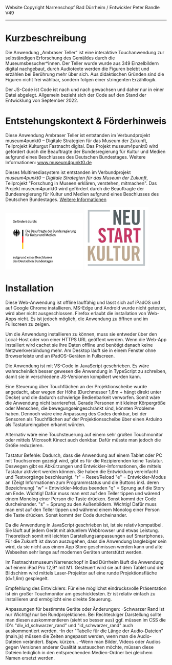 Website Copyright Narrenschopf Bad Dürrheim / Entwickler Peter Bandle
V49

--------------------------------------------------------------------------------------------------------------------------------------
# Kurzbeschreibung
Die Anwendung „Ambraser Teller“ ist eine interaktive Touchanwendung zur selbständigen Erforschung des Gemäldes durch die Museumsbesucher*innen. Der Teller wurde wurde aus 349 Einzelbildern digital nachgebaut, durch Audiotexte werden die Figuren belebt und erzählen bei Berührung mehr über sich. Aus didaktischen Gründen sind die Figuren nicht frei wählbar, sondern folgen einer stringenten Erzähllogik.  

Der JS-Code ist Code ist nach und nach gewachsen und daher nur in einer Datei abgelegt. Allgemein bezieht sich der Code auf den Stand der Entwicklung von September 2022. 

# Entstehungskontext & Förderhinweis
Diese Anwendung Ambraser Teller ist entstanden im Verbundprojekt museum4punkt0 – Digitale Strategien für das Museum der Zukunft, Teilprojekt Kulturgut Fastnacht digital. Das Projekt museum4punkt0 wird gefördert durch die Beauftragte der Bundesregierung für Kultur und Medien aufgrund eines Beschlusses des Deutschen Bundestages. Weitere Informationen: www.museum4punkt0.de

Dieses Multimediasystem ist entstanden im Verbundprojekt _museum4punkt0 – Digitale Strategien für das Museum der Zukunft_, Teilprojekt "Forschung in Museen erklären, verstehen, mitmachen". Das Projekt museum4punkt0 wird gefördert durch die Beauftragte der Bundesregierung für Kultur und Medien aufgrund eines Beschlusses des Deutschen Bundestages. [Weitere Informationen](https://www.museum4punkt0.de)

![BKM-Logo](https://github.com/museum4punkt0/Object-by-Object/blob/77bba25aa5a7f9948d4fd6f0b59f5bfb56ae89e2/04%20Logos/BKM_Fz_2017_Web_de.gif)
![NeustartKultur](https://github.com/museum4punkt0/Object-by-Object/blob/22f4e86d4d213c87afdba45454bf62f4253cada1/04%20Logos/BKM_Neustart_Kultur_Wortmarke_pos_RGB_RZ_web.jpg)

# Installation

Diese Web-Anwendung ist offline lauffähig und lässt sich auf iPadOS und auf Google Chrome installieren. 
MS-Edge und Android wurde nicht getestet, wird aber nicht ausgeschlossen. 
Firefox erlaubt die installation von Web-Apps nicht. Es ist jedoch möglich, die Anwendung zu öffnen und im Fullscreen zu zeigen.

Um die Anwendung installieren zu können, muss sie entweder über den Local-Host oder von einer HTTPS URL geöffent werden.
Wenn die Web-App installiert wird cachet sie ihre Daten offline und benötigt danach keine Netzwerkverbindung mehr. 
Am Desktop läuft sie in einem Fenster ohne Browserleiste und an iPadOS-Geräten in Fullscreen. 

Die Anwendung ist mit VS-Code in JavaScript geschrieben. 
Es wäre wahrscheinlich besser gewesen die Anwendung in TypeScript zu schreiben, 
damit sie in verschiedene JS-Versionen kompiliert werden kann.

Eine Steuerung über Touchflächen an der Projektionscheibe wurde angedacht, 
aber wegen der Höhe (Durchmesser 1,6m + hängt direkt unter Decke)
und die dadurch schwierige Bedienbarkeit verworfen.
Somit wäre die Anwendung nicht barrierefrei. Gerade Personen mit kleiner Körpergröße 
oder Menschen, die bewegungseingeschränkt sind, könnten Probleme haben.
Dennoch wäre eine Anpassung des Codes denkbar, 
bei der Sensoren als Touchflächen auf der Projektionsscheibe über einen Arduino als Tastatureingaben erkannt würden.

Alternativ wäre eine Touchsteuerung auf einem sehr großen Touchmonitor oder mittels Microsoft Kinect auch denkbar.
Dafür müsste man jedoch die Größe reduzieren.

Tastatur Befehle:
Dadurch, dass die Anwendung auf einem Tablet oder PC mit Touchscreen gezeigt wird, gibt es für die Rezipierenden keine Tastatur.
Deswegen gibt es Abkürzungen und Entwickler-Informationen, die mittels Tastatur aktiviert werden können.
Sie haben die Entwicklung vereinfacht und Testvorgänge beschleunigt.
"r" = Reset/Reload
"e" = Entwickler-Modus an (Zeigt Informationen zum Programmstatus und die Buttons inkl. deren Bezeichnung)
"w" = Entwickler-Modus beenden
"q" = Sprung auf die Story am Ende. Wichtig! Dafür muss man erst auf den Teller tippen und wärend einem Monolog einer Person die Taste drücken. Sonst kommt der Code durcheinander. 
"s" = Sprung zu den Außenbildern. Wichtig! Dafür muss man erst auf den Teller tippen und während einem Monolog einer Person die Taste drücken. Sonst kommt der Code durcheinander.

Da die Anwendung in JavaScript geschrieben ist, ist sie relativ kompatibel. 
Sie läuft auf jedem Gerät mit aktuellem Webbrowser und etwas Leistung.
Theoretisch somit mit leichten Darstellungsanpassungen auf Smartphones.
Für die Zukunft ist davon auszugehen, dass die Anwendung langlebiger sein wird, 
da sie nicht aus einem App Store geschmissen werden kann und alte Webseiten sehr lange auf modernen Geräten unterstützt werden.

Im Fastnachtsmuseum Narrenschopf in Bad Dürrheim läuft die Anwendung auf einem iPad Pro 12,9* mit M1.
Gesteuert wird sie auf dem Tablet und der Bildschirm wird mittels Laser-Projektor auf eine runde Projektionsfläche (d=1,6m) gespiegelt.

Empfehlung des Entwicklers:
Für eine möglichst eindrucksvolle Präsentation ist ein großer Touchmonitor am geschicktesten. 
Er ist relativ einfach zu installieren und ermöglicht eine direkte Steuerung.

Anpassungen für bestimmte Geräte oder Änderungen:
-Schwarzer Rand ist nur Wichtig! nur bei Rundprojektionen. 
    Bei Rechteckiger Darstellung sollte man diesen auskommentieren (sieht so besser aus)
    ggf. müssen im CSS die ID's "div_id_schwarzer_rand" und "id_schwarzer_rand" auch auskommentiert werden.
-In der "Tabelle für die Länge der Audio-Dateien" (main.js) müssen die Zeiten angepasst werden, 
    wenn man die Audio-Dateien verändert. Bspw. kürzen...
-Wenn man Bilder, Videos oder Audios gegen Versionen anderer Qualität austauschen möchte, 
    müssen diese Dateien lediglich in den entsprechenden Medien-Ordner bei gleichem Namen ersetzt werden. 
    
